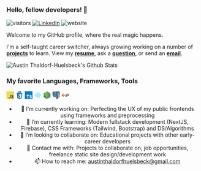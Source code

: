 ### Hello, fellow developers! 👋

![visitors](https://visitor-badge.glitch.me/badge?page_id=austinthaldorfhuelsbeck.austinthaldorfhuelsbeck)
<a href="https://www.linkedin.com/in/austinhuelsbeck" target="_blank"><img src="https://img.shields.io/badge/LinkedIn-%230077B5.svg?&style=flat-square&logo=linkedin&logoColor=white" alt="LinkedIn"></a>
<img src="https://img.shields.io/static/v1?label=Website&message=austinthaldorfhuelsbeck.com&color=%230076D6&style=flat-square&logo=internet-explorer&logoColor=%230076D6" alt="website"/>
</a>
<a href="http://www.austinthaldorfhuelsbeck.com" target="_blank">
</a>
<br>

Welcome to my GitHub profile, where the real magic happens.

I'm a self-taught career switcher, always growing working on a number of **[projects](https://austinthaldorfhuelsbeck.com/projects)** to learn. View my **[resume](https://docs.google.com/document/d/1N4QKkwgBB6nNT1Odw_BBUOQe6eQ_fVVdz80Uv6stMh8/edit?usp=sharing)**, ask a **[question](https://github.com/austinthaldorfhuelsbeck/austinthaldorfhuelsbeck/issues/new)**, or send an **[email](mailto:austinthaldorfhuelsbeck@gmail.com)**.

<img src="https://github-readme-stats.vercel.app/api?username=austinthaldorfhuelsbeck&show_icons=true&theme=dark" alt="Austin Thaldorf-Huelsbeck's Github Stats">

<h3><strong>My favorite Languages, Frameworks, Tools</strong></h3>  

<code><img height="20" src="https://raw.githubusercontent.com/github/explore/80688e429a7d4ef2fca1e82350fe8e3517d3494d/topics/javascript/javascript.png"></code>
<code><img height="20" src="https://raw.githubusercontent.com/github/explore/80688e429a7d4ef2fca1e82350fe8e3517d3494d/topics/css/css.png"></code>
<code><img height="20" src="https://raw.githubusercontent.com/github/explore/80688e429a7d4ef2fca1e82350fe8e3517d3494d/topics/typescript/typescript.png"></code>
<code><img height="20" src="https://raw.githubusercontent.com/github/explore/80688e429a7d4ef2fca1e82350fe8e3517d3494d/topics/react/react.png"></code>
<code><img height="20" src="https://raw.githubusercontent.com/github/explore/80688e429a7d4ef2fca1e82350fe8e3517d3494d/topics/nodejs/nodejs.png"></code>
<code><img height="20" src="https://raw.githubusercontent.com/github/explore/80688e429a7d4ef2fca1e82350fe8e3517d3494d/topics/postgresql/postgresql.png"></code>
<code><img height="20" src="https://raw.githubusercontent.com/github/explore/80688e429a7d4ef2fca1e82350fe8e3517d3494d/topics/git/git.png"></code>
<div align="center">

- 🔭 I’m currently working on: Perfecting the UX of my public frontends using frameworks and preprocessing
- 🌱 I’m currently learning: Modern fullstack development (NextJS, Firebase), CSS Frameworks (Tailwind, Bootstrap) and DS/Algorithms
- 👯 I’m looking to collaborate on: Educational projects with other early-career developers
- 💬 Contact me with: Projects to collaborate on, job opportunities, freelance static site design/development work
- 📫 How to reach me: austinthaldorfhuelsbeck@gmail.com
